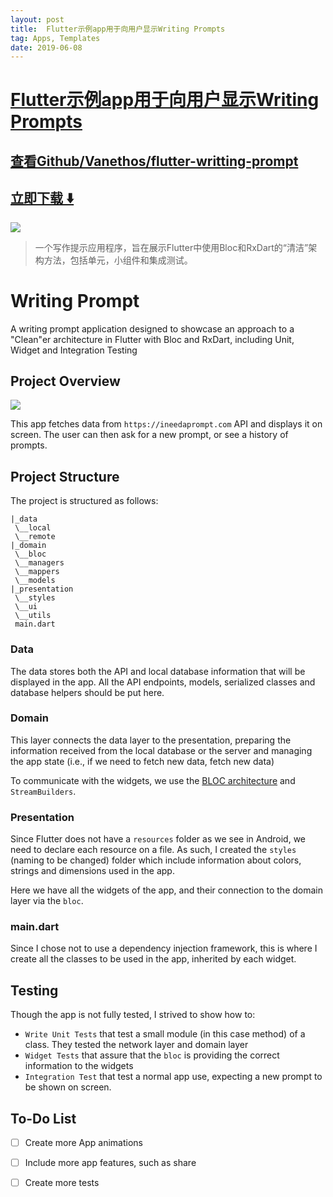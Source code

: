 ```yaml
---
layout: post
title:  Flutter示例app用于向用户显示Writing Prompts
tag: Apps, Templates
date: 2019-06-08
---
```


# [Flutter示例app用于向用户显示Writing Prompts ](http://github.com/Vanethos/flutter-writting-prompt) 



## [查看Github/Vanethos/flutter-writting-prompt](http://github.com/Vanethos/flutter-writting-prompt)
## [立即下载 ️⬇️ ](https://codeload.github.com/Vanethos/flutter-writting-prompt/zip/master) 


 
![](https://flutterawesome.com/content/images/2018/12/Writing-Prompt.jpg)
 
>
> 一个写作提示应用程序，旨在展示Flutter中使用Bloc和RxDart的“清洁”架构方法，包括单元，小组件和集成测试。
>

 
# Writing Prompt

A writing prompt application designed to showcase an approach to a "Clean"er architecture in Flutter with Bloc and RxDart, including Unit, Widget and Integration Testing

## Project Overview

![](https://media.giphy.com/media/2uIfed7omEos98lXST/giphy.gif)

This app fetches data from `https://ineedaprompt.com` API and displays it on screen. The user can then ask for a new prompt, or see a history of prompts.

## Project Structure

The project is structured as follows:

```
|_data
 \__local
 \__remote
|_domain
 \__bloc
 \__managers
 \__mappers
 \__models
|_presentation
 \__styles
 \__ui
 \__utils
 main.dart
```

### Data

The data stores both the API and local database information that will be displayed in the app.
All the API endpoints, models, serialized classes and database helpers should be put here.

### Domain

This layer connects the data layer to the presentation, preparing the information received from the local database or the server and managing the app state (i.e., if we need to fetch new data, fetch new data)

To communicate with the widgets, we use the [BLOC architecture](https://medium.com/flutter-io/build-reactive-mobile-apps-in-flutter-companion-article-13950959e381) and `StreamBuilders`.

### Presentation

Since Flutter does not have a `resources` folder as we see in Android, we need to declare each resource on a file. As such, I created the `styles` (naming to be changed) folder which include information about colors, strings and dimensions used in the app.

Here we have all the widgets of the app, and their connection to the domain layer via the `bloc`.

### main.dart

Since I chose not to use a dependency injection framework, this is where I create all the classes to be used in the app, inherited by each widget.

## Testing

Though the app is not fully tested, I strived to show how to:
- `Write Unit Tests` that test a small module (in this case method) of a class. They tested the network layer and domain layer
- `Widget Tests` that assure that the `bloc` is providing the correct information to the widgets
- `Integration Test` that test a normal app use, expecting a new prompt to be shown on screen.

## To-Do List
- [ ] Create more App animations
- [ ] Include more app features, such as share
- [ ] Create more tests

